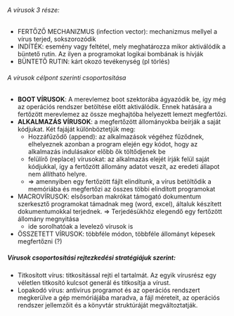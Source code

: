 
###### A vírusok 3 része:
- FERTŐZŐ MECHANIZMUS (infection vector): mechanizmus mellyel a vírus terjed, sokszorozódik
- INDÍTÉK: esemény vagy feltétel, mely meghatározza mikor aktiválódik a büntető rutin. Az ilyen a programokat logikai bombának is hívják
- BÜNTETŐ RUTIN: kárt okozó tevékenység (pl törlés)

###### A vírusok célpont szerinti csoportosítása
- **BOOT VÍRUSOK**: A merevlemez boot szektorába ágyazódik be, így még az operációs rendszer betöltése előtt aktiválódik. Ennek hatására a fertőzött merevlemez az össze meghajtóba helyezett lemezt megfertőzi.
- **ALKALMAZÁS VÍRUSOK**: a megfertőzött állományokba beírják a saját kódjukat. Két fajáját különböztetjük meg:
	- Hozzáfűződő (append): az alkalmazások végéhez fűződnek, elhelyeznek azonban a program elején egy kódot, hogy az alkalmazás indulásakor előbb ők töltődjenek be
	- felülírő (replace) vírusokat: az alkalmazás elejét írják felül saját kódjukkal, így a fertőzött állomány adatot veszít, az eredeti állapot nem állítható helyre.
	- => amennyiben egy fertőzött fájlt elindítunk, a vírus betöltődik a memóriába és megfertőzi az összes többi elindított programokat
- MACROVÍRUSOK: elsősorban makrókat támogató dokumentum szerkesztő programokat támadnak meg (word, excel), általuk készített dokumentumokkal terjednek. => Terjedésükhöz elegendő egy fertőzött állomány megnyitása
	- ide sorolhatóak a levelező vírusok is
- ÖSSZETETT VÍRUSOK: többféle módon, többféle állományt képesek megfertőzni (?)

##### Vírusok csoportosítási rejtezkedési stratégiájuk szerint:
- Titkosított vírus: titkosítással rejti el tartalmát. Az egyik vírusrész egy véletlen titkosító kulcsot generál és titkosítja a vírust.
- Lopakodó vírus: antivirus programot és az operációs rendszert megkerülve a gép memóriájába maradva, a fájl méreteit, az operációs rendszer jellemzőit és a könyvtár struktúráját megváltoztatják.